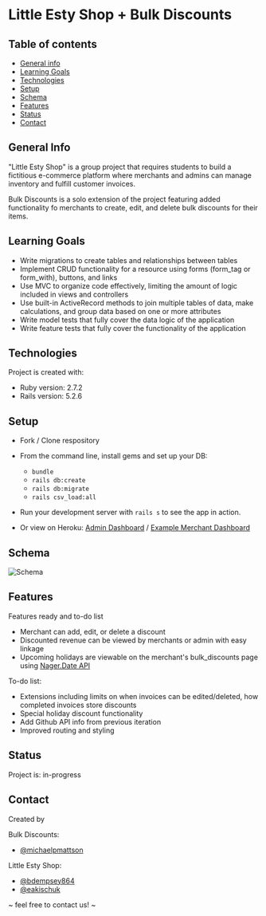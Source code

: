 # Little Esty Shop + Bulk Discounts

## Table of contents
* [General info](#general-info)
* [Learning Goals](#learning-goals)
* [Technologies](#technologies)
* [Setup](#setup)
* [Schema](#schema)
* [Features](#features)
* [Status](#status)
* [Contact](#contact)

## General Info

"Little Esty Shop" is a group project that requires students to build a fictitious e-commerce platform where merchants and admins can manage inventory and fulfill customer invoices.

Bulk Discounts is a solo extension of the project featuring added functionality fo merchants to create, edit, and delete bulk discounts for their items.

## Learning Goals
- Write migrations to create tables and relationships between tables
- Implement CRUD functionality for a resource using forms (form_tag or form_with), buttons, and links
- Use MVC to organize code effectively, limiting the amount of logic included in views and controllers
- Use built-in ActiveRecord methods to join multiple tables of data, make calculations, and group data based on one or more attributes
- Write model tests that fully cover the data logic of the application
- Write feature tests that fully cover the functionality of the application

## Technologies
Project is created with:
* Ruby version: 2.7.2
* Rails version: 5.2.6

## Setup

* Fork / Clone respository
* From the command line, install gems and set up your DB:
    * `bundle`
    * `rails db:create`
    * `rails db:migrate`
    * `rails csv_load:all`
* Run your development server with `rails s` to see the app in action.


* Or view on Heroku:
[Admin Dashboard](https://mighty-ridge-62010.herokuapp.com/admin) / 
[Example Merchant Dashboard](https://mighty-ridge-62010.herokuapp.com/merchants/1/dashboard)


## Schema
![Schema](https://user-images.githubusercontent.com/826189/135170996-1a6e126f-c78f-4831-8173-32a6f7461cb7.png)

 
## Features
Features ready and to-do list
* Merchant can add, edit, or delete a discount
* Discounted revenue can be viewed by merchants or admin with easy linkage
* Upcoming holidays are viewable on the merchant's bulk_discounts page using [Nager.Date API](https://date.nager.at/swagger/index.html)

To-do list:
* Extensions including limits on when invoices can be edited/deleted, how completed invoices store discounts
* Special holiday discount functionality
* Add Github API info from previous iteration
* Improved routing and styling


## Status
Project is: in-progress


## Contact
Created by

Bulk Discounts:
* [@michaelpmattson](https://github.com/michaelpmattson)

Little Esty Shop:
* [@bdempsey864](https://github.com/bdempsey864)
* [@eakischuk](https://github.com/eakischuk)

~ feel free to contact us! ~

